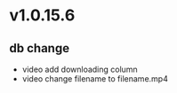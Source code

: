 # v1.0.15.6
## db change
 - video add downloading column
 - video change filename to filename.mp4

## 